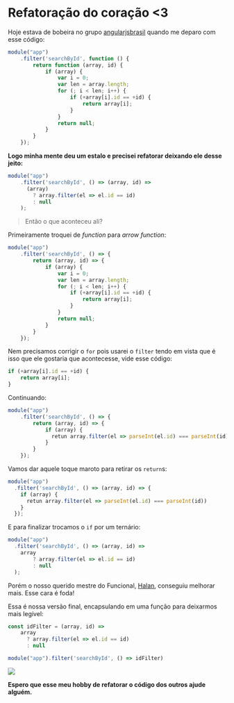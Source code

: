 # Refatoração do coração <3

Hoje estava de bobeira no grupo [angularjsbrasil](https://telegram.me/angularjsbrasil) quando me deparo com esse código:

```js
module("app")
    .filter('searchById', function () {
        return function (array, id) {
            if (array) {
                var i = 0;
                var len = array.length;
                for (; i < len; i++) {
                    if (+array[i].id == +id) {
                        return array[i];
                    }
                }
                return null;
            }
        }
    });
```

**Logo minha mente deu um estalo e precisei refatorar deixando ele desse jeito:**

```js
module("app")
    .filter('searchById', () => (array, id) => 
      (array) 
        ? array.filter(el => el.id == id)
        : null
    );
```

> Então o que aconteceu ali?

Primeiramente troquei de *function* para *arrow function*:


```js
module("app")
    .filter('searchById', () => {
        return (array, id) => {
            if (array) {
                var i = 0;
                var len = array.length;
                for (; i < len; i++) {
                    if (+array[i].id == +id) {
                        return array[i];
                    }
                }
                return null;
            }
        }
    });
```

Nem precisamos corrigir o `for` pois usarei o `filter` tendo em vista que é isso que ele gostaria que acontecesse, vide esse código:

```js
if (+array[i].id == +id) {
    return array[i];
}
```

Continuando:

```js
module("app")
    .filter('searchById', () => {
        return (array, id) => {
            if (array) {
              retun array.filter(el => parseInt(el.id) === parseInt(id))
            }
        }
    });
```

Vamos dar aquele toque maroto para retirar os `return`s:


```js
module("app")
  .filter('searchById', () => (array, id) => {
    if (array) {
      retun array.filter(el => parseInt(el.id) === parseInt(id))
    }
  });
```

E para finalizar trocamos o `if` por um ternário:

```js
module("app")
  .filter('searchById', () => (array, id) =>  
    array 
        ? array.filter(el => el.id == id)
        : null
  );
```

Porém o nosso querido mestre do Funcional, [Halan](), conseguiu melhorar mais. Esse cara é foda!

Essa é nossa versão final, encapsulando em uma função para deixarmos mais legível:

```js
const idFilter = (array, id) =>
    array 
      ? array.filter(el => el.id == id)
      : null

module("app").filter('searchById', () => idFilter)
```

![](https://raw.githubusercontent.com/Webschool-io/workshop-js-funcional-free/master/assets/images/refatoracao01.png)

**Espero que esse meu hobby de refatorar o código dos outros ajude alguém.**



